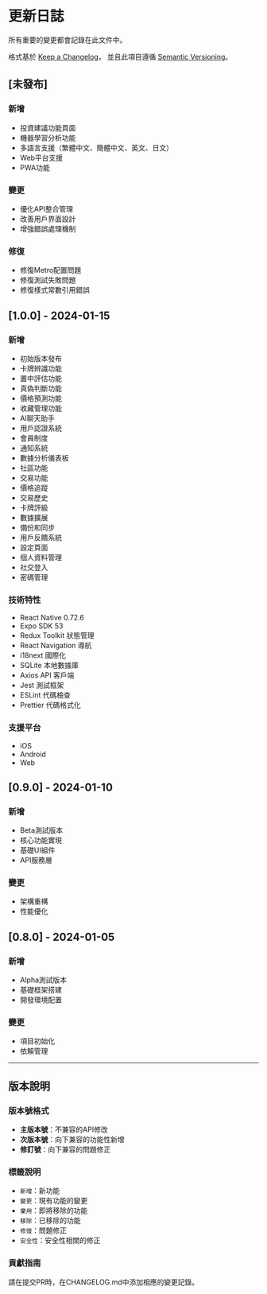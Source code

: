 # 更新日誌

所有重要的變更都會記錄在此文件中。

格式基於 [Keep a Changelog](https://keepachangelog.com/zh-TW/1.0.0/)，
並且此項目遵循 [Semantic Versioning](https://semver.org/lang/zh-TW/)。

## [未發布]

### 新增
- 投資建議功能頁面
- 機器學習分析功能
- 多語言支援（繁體中文、簡體中文、英文、日文）
- Web平台支援
- PWA功能

### 變更
- 優化API整合管理
- 改善用戶界面設計
- 增強錯誤處理機制

### 修復
- 修復Metro配置問題
- 修復測試失敗問題
- 修復樣式常數引用錯誤

## [1.0.0] - 2024-01-15

### 新增
- 初始版本發布
- 卡牌辨識功能
- 置中評估功能
- 真偽判斷功能
- 價格預測功能
- 收藏管理功能
- AI聊天助手
- 用戶認證系統
- 會員制度
- 通知系統
- 數據分析儀表板
- 社區功能
- 交易功能
- 價格追蹤
- 交易歷史
- 卡牌評級
- 數據擴展
- 備份和同步
- 用戶反饋系統
- 設定頁面
- 個人資料管理
- 社交登入
- 密碼管理

### 技術特性
- React Native 0.72.6
- Expo SDK 53
- Redux Toolkit 狀態管理
- React Navigation 導航
- i18next 國際化
- SQLite 本地數據庫
- Axios API 客戶端
- Jest 測試框架
- ESLint 代碼檢查
- Prettier 代碼格式化

### 支援平台
- iOS
- Android
- Web

## [0.9.0] - 2024-01-10

### 新增
- Beta測試版本
- 核心功能實現
- 基礎UI組件
- API服務層

### 變更
- 架構重構
- 性能優化

## [0.8.0] - 2024-01-05

### 新增
- Alpha測試版本
- 基礎框架搭建
- 開發環境配置

### 變更
- 項目初始化
- 依賴管理

---

## 版本說明

### 版本號格式
- **主版本號**：不兼容的API修改
- **次版本號**：向下兼容的功能性新增
- **修訂號**：向下兼容的問題修正

### 標籤說明
- `新增`：新功能
- `變更`：現有功能的變更
- `棄用`：即將移除的功能
- `移除`：已移除的功能
- `修復`：問題修正
- `安全性`：安全性相關的修正

### 貢獻指南
請在提交PR時，在CHANGELOG.md中添加相應的變更記錄。
